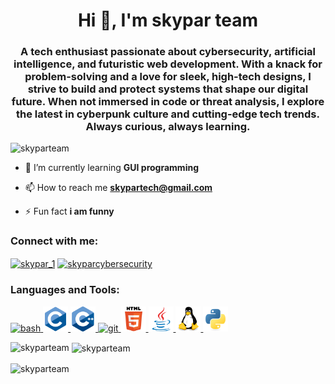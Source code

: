 <h1 align="center">Hi 👋, I'm skypar team</h1>
<h3 align="center">A tech enthusiast passionate about cybersecurity, artificial intelligence, and futuristic web development. With a knack for problem-solving and a love for sleek, high-tech designs, I strive to build and protect systems that shape our digital future. When not immersed in code or threat analysis, I explore the latest in cyberpunk culture and cutting-edge tech trends. Always curious, always learning.</h3>

<p align="left"> <img src="https://komarev.com/ghpvc/?username=skyparteam&label=Profile%20views&color=0e75b6&style=flat" alt="skyparteam" /> </p>



- 🌱 I’m currently learning **GUI programming**

- 📫 How to reach me **skypartech@gmail.com**

- ⚡ Fun fact **i am funny**

<h3 align="left">Connect with me:</h3>
<p align="left">
<a href="https://instagram.com/skypar_1" target="blank"><img align="center" src="https://raw.githubusercontent.com/rahuldkjain/github-profile-readme-generator/master/src/images/icons/Social/instagram.svg" alt="skypar_1" height="30" width="40" /></a>
<a href="https://www.youtube.com/c/skyparcybersecurity" target="blank"><img align="center" src="https://raw.githubusercontent.com/rahuldkjain/github-profile-readme-generator/master/src/images/icons/Social/youtube.svg" alt="skyparcybersecurity" height="30" width="40" /></a>
</p>

<h3 align="left">Languages and Tools:</h3>
<p align="left"> <a href="https://www.gnu.org/software/bash/" target="_blank" rel="noreferrer"> <img src="https://www.vectorlogo.zone/logos/gnu_bash/gnu_bash-icon.svg" alt="bash" width="40" height="40"/> </a> <a href="https://www.cprogramming.com/" target="_blank" rel="noreferrer"> <img src="https://raw.githubusercontent.com/devicons/devicon/master/icons/c/c-original.svg" alt="c" width="40" height="40"/> </a> <a href="https://www.w3schools.com/cpp/" target="_blank" rel="noreferrer"> <img src="https://raw.githubusercontent.com/devicons/devicon/master/icons/cplusplus/cplusplus-original.svg" alt="cplusplus" width="40" height="40"/> </a> <a href="https://git-scm.com/" target="_blank" rel="noreferrer"> <img src="https://www.vectorlogo.zone/logos/git-scm/git-scm-icon.svg" alt="git" width="40" height="40"/> </a> <a href="https://www.w3.org/html/" target="_blank" rel="noreferrer"> <img src="https://raw.githubusercontent.com/devicons/devicon/master/icons/html5/html5-original-wordmark.svg" alt="html5" width="40" height="40"/> </a> <a href="https://www.java.com" target="_blank" rel="noreferrer"> <img src="https://raw.githubusercontent.com/devicons/devicon/master/icons/java/java-original.svg" alt="java" width="40" height="40"/> </a> <a href="https://www.linux.org/" target="_blank" rel="noreferrer"> <img src="https://raw.githubusercontent.com/devicons/devicon/master/icons/linux/linux-original.svg" alt="linux" width="40" height="40"/> </a> <a href="https://www.python.org" target="_blank" rel="noreferrer"> <img src="https://raw.githubusercontent.com/devicons/devicon/master/icons/python/python-original.svg" alt="python" width="40" height="40"/> </a> </p>

<p><img align="left" src="https://github-readme-stats.vercel.app/api/top-langs?username=skyparteam&show_icons=true&locale=en&layout=compact" alt="skyparteam" /></p>

<p>&nbsp;<img align="center" src="https://github-readme-stats.vercel.app/api?username=skyparteam&show_icons=true&locale=en" alt="skyparteam" /></p>

<p><img align="center" src="https://github-readme-streak-stats.herokuapp.com/?user=skyparteam&" alt="skyparteam" /></p>
